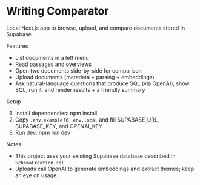 # Writing Comparator

Local Next.js app to browse, upload, and compare documents stored in Supabase.

Features
- List documents in a left menu
- Read passages and overviews
- Open two documents side-by-side for comparison
- Upload documents (metadata + parsing + embeddings)
- Ask natural-language questions that produce SQL (via OpenAI), show SQL, run it, and render results + a friendly summary

Setup
1. Install dependencies: npm install
2. Copy `.env.example` to `.env.local` and fill SUPABASE_URL, SUPABASE_KEY, and OPENAI_KEY
3. Run dev: npm run dev

Notes
- This project uses your existing Supabase database described in `SchemaCreation.sql`.
- Uploads call OpenAI to generate embeddings and extract themes; keep an eye on usage.

